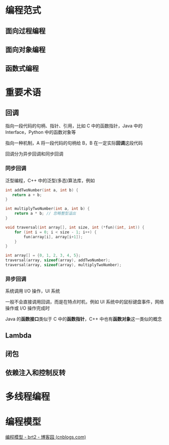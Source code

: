 # 编程范式

## 面向过程编程

## 面向对象编程

## 函数式编程

# 重要术语

## 回调

指向一段代码的句柄、指针、引用，比如 C 中的函数指针，Java 中的 Interface，Python 中的函数对象等

指向一种机制，A 将一段代码的句柄给 B，B 在一定实际**回调**这段代码

回调分为异步回调和同步回调

### 同步回调

泛型编程，C++ 中的泛型(多态)算法库，例如

```C
int addTwoNumber(int a, int b) {
   return a + b; 
}

int multiplyTwoNumber(int a, int b) {
    return a * b; // 忽略整型溢出
}

void traversal(int array[], int size, int (*fun)(int, int)) {
    for (int i = 0; i < size - 1; i++) {
        fun(array[i], array[i+1]);
    }
}

int array[] = {0, 1, 2, 3, 4, 5};
traversal(array, sizeof(array), addTwoNumber);
traversal(array, sizeof(array), multiplyTwoNumber);
```

### 异步回调

系统调用 I/O 操作，UI 系统

一般不会直接调用回调，而是在特点时机，例如 UI 系统中的鼠标键盘事件，网络操作或 I/O 操作完成时



Java 的**函数接口**类似于 C 中的**函数指针**，C++ 中也有**函数对象**这一类似的概念

## Lambda

## 闭包



## 依赖注入和控制反转

# 多线程编程

# 编程模型

[编程模型 - brt2 - 博客园 (cnblogs.com)](https://www.cnblogs.com/brt2/p/15478528.html)
